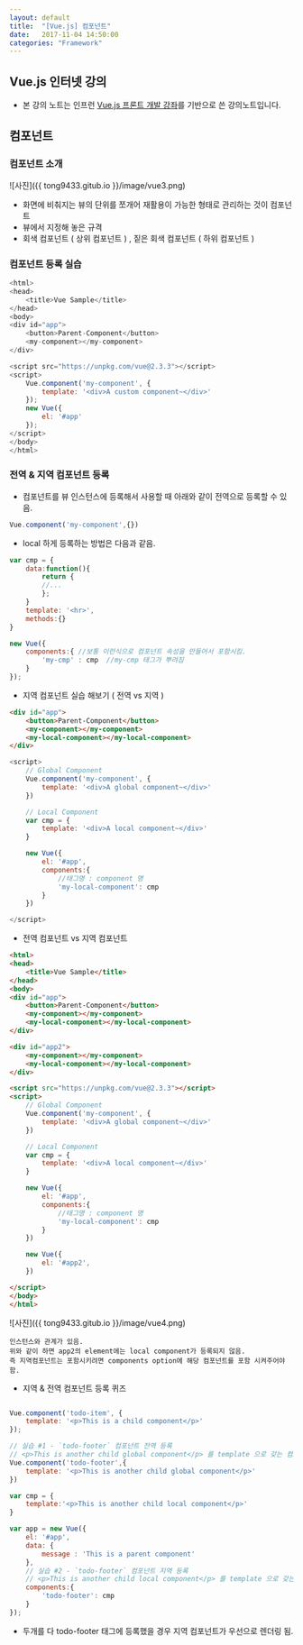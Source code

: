 ```yaml
---
layout: default
title:  "[Vue.js] 컴포넌트"
date:   2017-11-04 14:50:00
categories: "Framework"
---
```


## Vue.js 인터넷 강의
* 본 강의 노트는 인프런 [Vue.js 프론트 개발 강좌](https://www.inflearn.com/course/vue-pwa-vue-js-%EA%B8%B0%EB%B3%B8/)를 기반으로 쓴 강의노트입니다.

## 컴포넌트
### 컴포넌트 소개
![사진]({{ tong9433.gitub.io }}/image/vue3.png)
* 화면에 비춰지는 뷰의 단위를 쪼개어 재활용이 가능한 형태로 관리하는 것이 컴포넌트
* 뷰에서 지정해 놓은 규격
* 회색 컴포넌트 ( 상위 컴포넌트 ) , 짙은 회색 컴포넌트 ( 하위 컴포넌트 )

### 컴포넌트 등록 실습

```javascript
<html>
<head>
    <title>Vue Sample</title>
</head>
<body>
<div id="app">
    <button>Parent-Component</button>
    <my-component></my-component>
</div>

<script src="https://unpkg.com/vue@2.3.3"></script>
<script>
    Vue.component('my-component', {
        template: '<div>A custom component~</div>'
    });
    new Vue({
        el: '#app'
    });
</script>
</body>
</html>
```

### 전역 & 지역 컴포넌트 등록
* 컴포넌트를 뷰 인스턴스에 등록해서 사용할 때 아래와 같이 전역으로 등록할 수 있음.

```javascript
Vue.component('my-component',{})
```

* local 하게 등록하는 방법은 다음과 같음.

```javascript
var cmp = {
	data:function(){
		return {
		//...
		};
	}
	template: '<hr>',
	methods:{}
}

new Vue({
	components:{ //보통 이런식으로 컴포넌트 속성을 만들어서 포함시킴.
		'my-cmp' : cmp	//my-cmp 태그가 뿌려짐
	}
});
```

* 지역 컴포넌트 실습 해보기 ( 전역 vs 지역 )

```html
<div id="app">
    <button>Parent-Component</button>
    <my-component></my-component>
    <my-local-component></my-local-component>
</div>
```

``` javascript
<script>
    // Global Component
    Vue.component('my-component', {
        template: '<div>A global component~</div>'
    })

    // Local Component
    var cmp = {
        template: '<div>A local component~</div>'
    }

    new Vue({
        el: '#app',
        components:{
            //태그명 : component 명
            'my-local-component': cmp
        }
    })

</script>
```

* 전역 컴포넌트 vs 지역 컴포넌트

```html
<html>
<head>
    <title>Vue Sample</title>
</head>
<body>
<div id="app">
    <button>Parent-Component</button>
    <my-component></my-component>
    <my-local-component></my-local-component>
</div>

<div id="app2">
    <my-component></my-component>
    <my-local-component></my-local-component>
</div>

<script src="https://unpkg.com/vue@2.3.3"></script>
<script>
    // Global Component
    Vue.component('my-component', {
        template: '<div>A global component~</div>'
    })

    // Local Component
    var cmp = {
        template: '<div>A local component~</div>'
    }

    new Vue({
        el: '#app',
        components:{
            //태그명 : component 명
            'my-local-component': cmp
        }
    })

    new Vue({
        el: '#app2',
    })

</script>
</body>
</html>
```

![사진]({{ tong9433.gitub.io }}/image/vue4.png)

```
인스턴스와 관계가 있음.
위와 같이 하면 app2의 element에는 local component가 등록되지 않음.
즉 지역컴포넌트는 포함시키려면 components option에 해당 컴포넌트를 포함 시켜주어야 함.
```

* 지역 & 전역 컴포넌트 등록 퀴즈

```javascript

Vue.component('todo-item', {
    template: '<p>This is a child component</p>'
});

// 실습 #1 - `todo-footer` 컴포넌트 전역 등록
// <p>This is another child global component</p> 를 template 으로 갖는 컴포넌트를 등록해보세요.
Vue.component('todo-footer',{
    template: '<p>This is another child global component</p>'
})

var cmp = {
    template:'<p>This is another child local component</p>'
}

var app = new Vue({
    el: '#app',
    data: {
        message : 'This is a parent component'
    },
    // 실습 #2 - `todo-footer` 컴포넌트 지역 등록
    // <p>This is another child local component</p> 를 template 으로 갖는 컴포넌트를 등록해보세요.
    components:{
        'todo-footer': cmp
    }
});
```
* 두개를 다 todo-footer 태그에 등록했을 경우 지역 컴포넌트가 우선으로 렌더링 됨.
